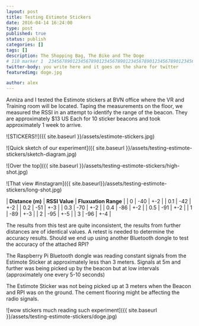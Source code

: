 ```yaml
---
layout: post
title: Testing Estimote Stickers
date: 2016-04-14 16:24:00
type: post
published: true
status: publish
categories: []
tags: []
description: The Shopping Bag, The Bike and The Doge
# 110 marker 1  234567890123456789012345678901234567890123456789012345678901234567890123456789012345678901234567890123456789
twitter-body: you write here and it goes on the share for twitter
featuredimg: doge.jpg

author: alex
---
```


Anniza and I tested the Estimote stickers at BVN office where the VR and Training room will be located. Taping the measurements on the floor, we measured the RSSI in an attempt to identify the range of the beacon. They are approximately $13 US Each for 10 sticker beacons and took approximately 1 week to arrive.

<div class="image-square-grid">
<div class="image-square-grid-box">

![STICKERS!!]({{ site.baseurl }}/assets/estimote-stickers.jpg)

</div>

<div class="image-square-grid-box">

![Quick sketch of our experiment]({{ site.baseurl }}/assets/testing-estimote-stickers/sketch-diagram.jpg)

</div>

<div class="image-square-grid-box">

![Over the top]({{ site.baseurl }}/assets/testing-estimote-stickers/high-shot.jpg)

</div>

<div class="image-square-grid-box">

![That view #instagram]({{ site.baseurl}}/assets/testing-estimote-stickers/long-shot.jpg)

</div>
</div>

|  **Distance (m)**   | **RSSI Value**   | **Fluxuation Range**   |
| 0 | -40 | +-2 |
| 0.1 | -42 | +-2 |
| 0.2 | -51 | +-3 |
| 0.3 | -70 | +-2 |
| 0.4 | -86 | +-2 |
| 0.5 | -91 | +-2 |
| 1 | -89 | +-3 |
| 2 | -95 | +-5 |
| 3 | -96 | +-4 |

The results from this test are quite inconsistent, the results from further distances are of identical values. A retest is needed to determine the accuracy results. Should we end up using another Bluetooth dongle to test the accuracy of the attached RPI?

The Raspberry Pi Bluetooth dongle was reading constant signals from the Estimote Sticker at approximately less than 3 meters. Signals at 5m and further was being picked up by the beacon but at low intervals (approximately one every 5-10 seconds)

The Estimote Sticker was not being picked up at 3 meters when the Beacon and RPI was on the ground. The cement flooring might be affecting the radio signals.


<div class="image-square-grid-box">
![wow stickers much reading such experiment]({{ site.baseurl }}/assets/testing-estimote-stickers/doge.jpg) 
</div>
